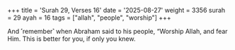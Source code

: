 +++
title = 'Surah 29, Verses 16'
date = '2025-08-27'
weight = 3356
surah = 29
ayah = 16
tags = ["allah", "people", "worship"]
+++

And ˹remember˺ when Abraham said to his people, “Worship Allah, and fear Him. This is better for you, if only you knew.